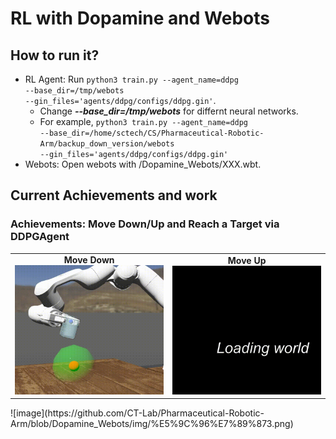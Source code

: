 # RL with Dopamine and Webots
## How to run it?
* RL Agent: Run <code>python3 train.py --agent_name=ddpg --base_dir=/tmp/webots --gin_files='agents/ddpg/configs/ddpg.gin'</code>.
  * Change ***--base_dir=/tmp/webots*** for differnt neural networks.
  * For example, <code>python3 train.py --agent_name=ddpg --base_dir=/home/sctech/CS/Pharmaceutical-Robotic-Arm/backup_down_version/webots  --gin_files='agents/ddpg/configs/ddpg.gin'</code>
* Webots: Open webots with /Dopamine_Webots/XXX.wbt.
## Current Achievements and work
### Achievements: Move Down/Up and Reach a Target via DDPGAgent
<table>
  <tr>
    <td align="center"><b>Move Down</b><br /><sub><img src="https://github.com/CT-Lab/Pharmaceutical-Robotic-Arm/blob/Dopamine_Webots/img/20201123_190054.gif" width="400px;" alt=""/></sub><br /></td>
   <td align="center"><b>Move Up</b><br /><sub><img src="https://github.com/CT-Lab/Pharmaceutical-Robotic-Arm/blob/Dopamine_Webots/img/20201123_200537.gif" width="400px;" alt=""/></sub><br /></td>
  </tr>
</table>
![image](https://github.com/CT-Lab/Pharmaceutical-Robotic-Arm/blob/Dopamine_Webots/img/%E5%9C%96%E7%89%873.png)
